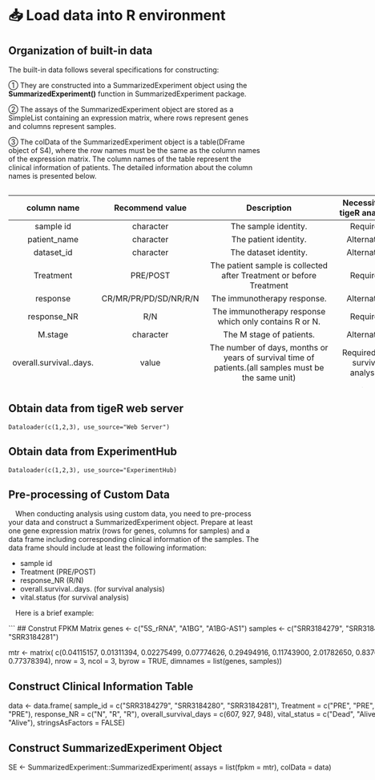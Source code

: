 # 📥 Load data into R environment 

## Organization of built-in data
The built-in data follows several specifications for constructing: 
  
① They are constructed into a SummarizedExperiment object using the **SummarizedExperiment()** function in SummarizedExperiment package.  
  
② The assays of the SummarizedExperiment object are stored as a SimpleList containing an expression matrix, where rows represent genes and columns represent samples. 
  
③ The colData of the SummarizedExperiment object is a table(DFrame object of S4), where the row names must be the same as the column names of the expression matrix. The column names of the table represent the clinical information of patients. The detailed information about the column names is presented below.

<div style="width:780px; height:400px; overflow-y: scroll; overflow-x: hidden;">

|          column name          | Recommend value |                                             Description                                              | Necessity in tigeR analysis |
|:-----------:|:-----------:|:---------------------------------:|:-----------:|
|        sample id        |    character    |                                      The sample identity.                                      |              Required              |
|      patient_name       |    character    |                                     The patient identity.                                      |              Alternative           |
|       dataset_id        |    character    |                                     The dataset identity.                                      |              Alternative           |
|        Treatment        |    PRE/POST     |                 The patient sample is collected after Treatment or before Treatment                  |              Required              |
|        response         | CR/MR/PR/PD/SD/NR/R/N |                                     The immunotherapy response.                                |              Alternative           |
|       response_NR       |       R/N       |                        The immunotherapy response which only contains R or N.                        |              Required              |
|         M.stage         |    character    |                                       The M stage of patients.                                       |              Alternative           |
| overall.survival..days. |      value      | The number of days, months or years of survival time of patients.(all samples must be the same unit) |              Required (for survival analysis)              |
|      vital.status       |   Alive/Dead    |                                   The survival status of patient.                                    |              Required (for survival analysis)            |
|     Total.Mutation      |     numeric     |                                   The total mutation gene numbers.                                   |              Alternative           |
|         Gender          |       M/F       |                                        The gender of patient.                                        |              Alternative           |
|         Therapy         |    character    |                                 The anti-tumor therapy on patients.                                  |              Alternative           |
|        age_start        |     numeric     |                                     The age of the patient at diagnosis.                                    |              Alternative           |
|       tumor_type        |    character    |                                          The type of tumor.                                          |              Alternative           |
|        seq_type         |    character    |                                         The sequencing type.                                         |              Alternative           |
|           id            |    character    |                                    The identity of dataset.                                    |              Alternative           |
    
</div>



## Obtain data from tigeR web server
```
Dataloader(c(1,2,3), use_source="Web Server")
```
## Obtain data from ExperimentHub
```
Dataloader(c(1,2,3), use_source="ExperimentHub)
```
## Pre-processing of Custom Data
 When conducting analysis using custom data, you need to pre-process your data and construct a SummarizedExperiment object. Prepare at least one gene expression matrix (rows for genes, columns for samples) and a data frame including corresponding clinical information of the samples. The data frame should include at least the following information:

- sample id
- Treatment (PRE/POST)
- response_NR (R/N)
- overall.survival..days. (for survival analysis)
- vital.status (for survival analysis)

 Here is a brief example:

<div style="width:780px; height:300px; overflow-y: scroll; overflow-x: hidden;">
```
## Construt FPKM Matrix
genes <- c("5S_rRNA", "A1BG", "A1BG-AS1")
samples <- c("SRR3184279", "SRR3184280", "SRR3184281")

mtr <- matrix(
  c(0.04115157, 0.01311394, 0.02275499,
    0.07774626, 0.29494916, 0.11743900,
    2.01782650, 0.83763027, 0.77378394),
  nrow = 3, ncol = 3, byrow = TRUE, 
  dimnames = list(genes, samples))

## Construct Clinical Information Table
data <- data.frame(
  sample_id = c("SRR3184279", "SRR3184280", "SRR3184281"),
  Treatment = c("PRE", "PRE", "PRE"),
  response_NR = c("N", "R", "R"),
  overall_survival_days = c(607, 927, 948),
  vital_status = c("Dead", "Alive", "Alive"),
  stringsAsFactors = FALSE)

## Construct SummarizedExperiment Object
SE <- SummarizedExperiment::SummarizedExperiment(
  assays = list(fpkm = mtr),
  colData = data)

SE
# class: SummarizedExperiment
# dim: 3 3
# metadata(0):
#   assays(1): fpkm
# rownames(3): 5S_rRNA A1BG A1BG-AS1
# rowData names(0):
#   colnames(3): SRR3184279 SRR3184280 SRR3184281
# colData names(5): sample_id Treatment response_NR overall_survival_days
# vital_status
```
</div>

